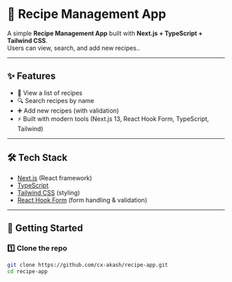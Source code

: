 # 🍳 Recipe Management App

A simple **Recipe Management App** built with **Next.js + TypeScript + Tailwind CSS**.  
Users can view, search, and add new recipes..

---

## ✨ Features

- 📖 View a list of recipes
- 🔍 Search recipes by name
- ➕ Add new recipes (with validation)
- ⚡ Built with modern tools (Next.js 13, React Hook Form, TypeScript, Tailwind)

---

## 🛠️ Tech Stack

- [Next.js](https://nextjs.org/) (React framework)
- [TypeScript](https://www.typescriptlang.org/)
- [Tailwind CSS](https://tailwindcss.com/) (styling)
- [React Hook Form](https://react-hook-form.com/) (form handling & validation)

---

## 🚀 Getting Started

### 1️⃣ Clone the repo

```bash
git clone https://github.com/cx-akash/recipe-app.git
cd recipe-app
```
